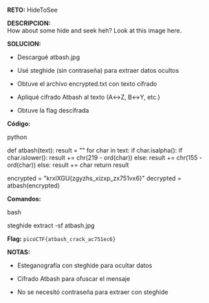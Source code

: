 **RETO:** HideToSee

**DESCRIPCION:**  
How about some hide and seek heh? Look at this image here.

**SOLUCION:**

- Descargué atbash.jpg
    
- Usé steghide (sin contraseña) para extraer datos ocultos
    
- Obtuve el archivo encrypted.txt con texto cifrado
    
- Apliqué cifrado Atbash al texto (A↔Z, B↔Y, etc.)
    
- Obtuve la flag descifrada
    

**Código:**

python

def atbash(text):
    result = ""
    for char in text:
        if char.isalpha():
            if char.islower():
                result += chr(219 - ord(char))
            else:
                result += chr(155 - ord(char))
        else:
            result += char
    return result

encrypted = "krxlXGU{zgyzhs_xizxp_zx751vx6}"
decrypted = atbash(encrypted)

**Comandos:**

bash

steghide extract -sf atbash.jpg

**Flag:** `picoCTF{atbash_crack_ac751ec6}`

**NOTAS:**

- Esteganografía con steghide para ocultar datos
    
- Cifrado Atbash para ofuscar el mensaje
    
- No se necesitó contraseña para extraer con steghide